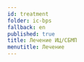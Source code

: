 ```yaml
---
id: treatment
folder: ic-bps
fallback: en
published: true
title: Лечение ИЦ/СБМП
menutitle: Лечение
---
```

